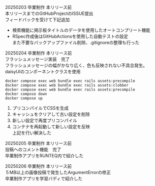 20250203 卒業制作 本リリース前<br>
本リリースまでのGitHubProjectのISSUE提出<br>
フィードバックを受けて下記追加
- 検索機能に掲示板タイトルのデータを使用したオートコンプリート機能
- RSpec作成後はGitHubActionsを使用した自動テストの設定<br>
また不要なバックアップファイル削除、.gitignoreの整理も行った<br>

20250204 卒業制作 本リリース前<br>
フラッシュメッセージ実装　完了<br>
フラッシュメッセージの幅がかなり広く、色も反映されない不具合発生。<br>
daisyUIのコンポーネントクラスを使用<br>
```
docker compose exec web bundle exec rails assets:precompile
docker compose exec web bundle exec rails assets:clobber
docker compose exec web bundle exec rails assets:precompile
docker compose down
docker compose up
```
1. プリコンパイルでCSSを生成<br>
2. キャッシュをクリアして古い設定を削除<br>
3. 新しい設定で再度プリコンパイル<br>
4. コンテナを再起動して新しい設定を反映<br>
上記を行い解決した<br>

20250205 卒業制作 本リリース前<br>
投稿へのコメント機能　完了<br>
卒業制作アプリをRUNTEQ内で紹介した<br>

20250206 卒業制作 本リリース前<br>
５MB以上の画像投稿で発生したArgumentErrorの修正<br>
卒業制作アプリを学習バディで紹介した<br>